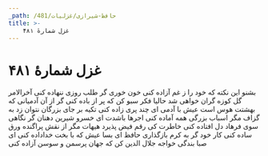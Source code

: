 ```yaml
---
_path: /حافظ-شیرازی/غزلیات/481
title: >-
    غزل شمارهٔ ۴۸۱
---
```

# غزل شمارهٔ ۴۸۱

بشنو این نکته که خود را ز غم آزاده کنی
خون خوری گر طلب روزی ننهاده کنی
آخرالامر گل کوزه گران خواهی شد
حالیا فکر سبو کن که پر از باده کنی
گر از آن آدمیانی که بهشتت هوس است
عیش با آدمی ای چند پری زاده کنی
تکیه بر جای بزرگان نتوان زد به گزاف
مگر اسباب بزرگی همه آماده کنی
اجرها باشدت ای خسرو شیرین دهنان
گر نگاهی سوی فرهاد دل افتاده کنی
خاطرت کی رقم فیض پذیرد هیهات
مگر از نقش پراگنده ورق ساده کنی
کار خود گر به کرم بازگذاری حافظ
ای بسا عیش که با بخت خداداده کنی
ای صبا بندگی خواجه جلال الدین کن
که جهان پرسمن و سوسن آزاده کنی
